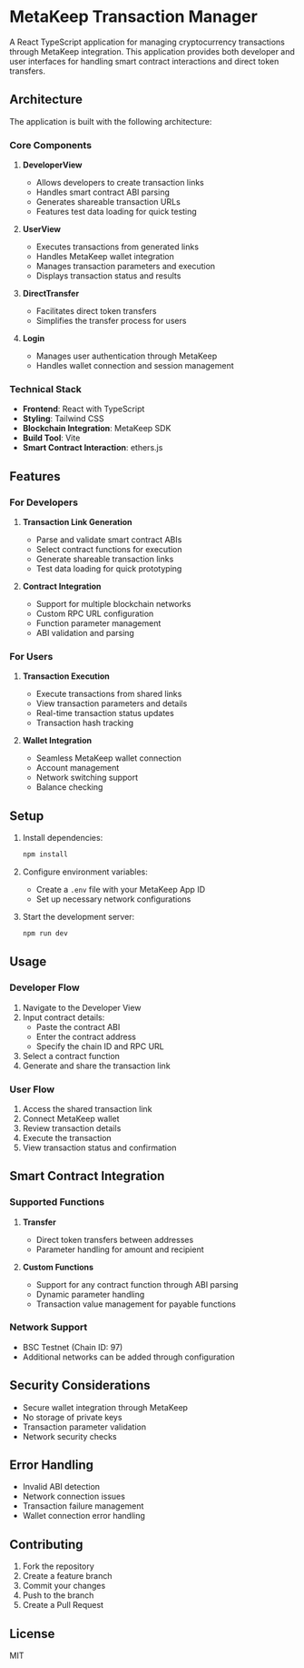 # MetaKeep Transaction Manager

A React TypeScript application for managing cryptocurrency transactions through MetaKeep integration. This application provides both developer and user interfaces for handling smart contract interactions and direct token transfers.

## Architecture

The application is built with the following architecture:

### Core Components

1. **DeveloperView**
   - Allows developers to create transaction links
   - Handles smart contract ABI parsing
   - Generates shareable transaction URLs
   - Features test data loading for quick testing

2. **UserView**
   - Executes transactions from generated links
   - Handles MetaKeep wallet integration
   - Manages transaction parameters and execution
   - Displays transaction status and results

3. **DirectTransfer**
   - Facilitates direct token transfers
   - Simplifies the transfer process for users

4. **Login**
   - Manages user authentication through MetaKeep
   - Handles wallet connection and session management

### Technical Stack

- **Frontend**: React with TypeScript
- **Styling**: Tailwind CSS
- **Blockchain Integration**: MetaKeep SDK
- **Build Tool**: Vite
- **Smart Contract Interaction**: ethers.js

## Features

### For Developers

1. **Transaction Link Generation**
   - Parse and validate smart contract ABIs
   - Select contract functions for execution
   - Generate shareable transaction links
   - Test data loading for quick prototyping

2. **Contract Integration**
   - Support for multiple blockchain networks
   - Custom RPC URL configuration
   - Function parameter management
   - ABI validation and parsing

### For Users

1. **Transaction Execution**
   - Execute transactions from shared links
   - View transaction parameters and details
   - Real-time transaction status updates
   - Transaction hash tracking

2. **Wallet Integration**
   - Seamless MetaKeep wallet connection
   - Account management
   - Network switching support
   - Balance checking

## Setup

1. Install dependencies:
   ```bash
   npm install
   ```

2. Configure environment variables:
   - Create a `.env` file with your MetaKeep App ID
   - Set up necessary network configurations

3. Start the development server:
   ```bash
   npm run dev
   ```

## Usage

### Developer Flow

1. Navigate to the Developer View
2. Input contract details:
   - Paste the contract ABI
   - Enter the contract address
   - Specify the chain ID and RPC URL
3. Select a contract function
4. Generate and share the transaction link

### User Flow

1. Access the shared transaction link
2. Connect MetaKeep wallet
3. Review transaction details
4. Execute the transaction
5. View transaction status and confirmation

## Smart Contract Integration

### Supported Functions

1. **Transfer**
   - Direct token transfers between addresses
   - Parameter handling for amount and recipient

2. **Custom Functions**
   - Support for any contract function through ABI parsing
   - Dynamic parameter handling
   - Transaction value management for payable functions

### Network Support

- BSC Testnet (Chain ID: 97)
- Additional networks can be added through configuration

## Security Considerations

- Secure wallet integration through MetaKeep
- No storage of private keys
- Transaction parameter validation
- Network security checks

## Error Handling

- Invalid ABI detection
- Network connection issues
- Transaction failure management
- Wallet connection error handling

## Contributing

1. Fork the repository
2. Create a feature branch
3. Commit your changes
4. Push to the branch
5. Create a Pull Request

## License

MIT